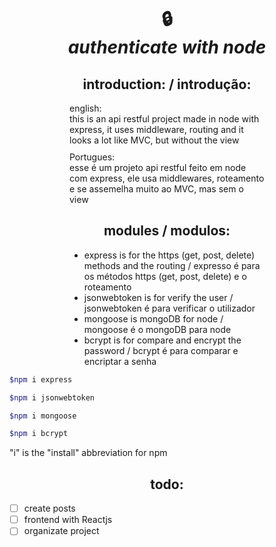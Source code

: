 <h1 style="text-align: center;">🔒 <br>
<strong><i>authenticate with node</i></strong>
</h1>

<h2 style="text-align: center;">introduction: / introdução:</h2>

<p style="margin: 0 10vw">english: <br>this is an api restful project made in node with express, it uses middleware, routing and it looks a lot like MVC, but without the view <br> </p> <p style="margin: 10px 10vw"> Portugues: <br> esse é um projeto api restful feito em node com express, ele usa middlewares, roteamento e se assemelha muito ao MVC, mas sem o view</p>

<h2 style="text-align: center;">modules / modulos: </h2>
<ul style="margin: 0 10vw">
    <li>express is for the https (get, post, delete) methods and the routing / expresso é para os métodos https (get, post, delete) e o roteamento</li>
    <li>jsonwebtoken is for verify the user / jsonwebtoken é para verificar o utilizador</li>
    <li>mongoose is mongoDB for node / mongoose é o mongoDB para node</li>
    <li>bcrypt is for compare and encrypt the password / bcrypt é para comparar e encriptar a senha</li>
</ul>

```bash
$npm i express

$npm i jsonwebtoken

$npm i mongoose

$npm i bcrypt
```
 "i" is the "install" abbreviation for npm

<h2 style="text-align: center;">todo: </h2>

- [ ] create posts
- [ ] frontend with Reactjs
- [ ] organizate project